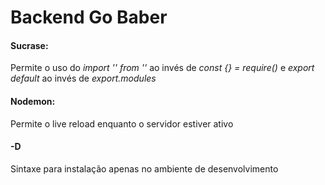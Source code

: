 # Backend Go Baber

#### Sucrase:
Permite o uso do *import '' from ''* ao invés de *const {} = require()* e *export default* ao invés de *export.modules*

#### Nodemon:
Permite o live reload enquanto o servidor estiver ativo

#### -D
Sintaxe para instalação apenas no ambiente de desenvolvimento